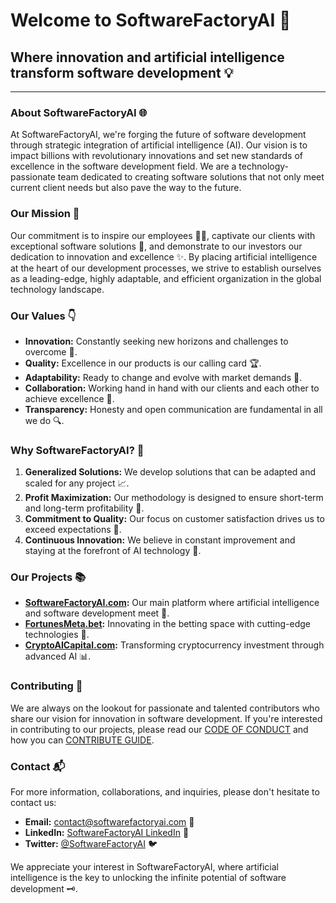 # Welcome to SoftwareFactoryAI 🚀

## Where innovation and artificial intelligence transform software development 💡

---

### About SoftwareFactoryAI 🌐

At SoftwareFactoryAI, we're forging the future of software development through strategic integration of artificial intelligence (AI). Our vision is to impact billions with revolutionary innovations and set new standards of excellence in the software development field. We are a technology-passionate team dedicated to creating software solutions that not only meet current client needs but also pave the way to the future.

### Our Mission 🎯

Our commitment is to inspire our employees 🧑‍💻, captivate our clients with exceptional software solutions 💼, and demonstrate to our investors our dedication to innovation and excellence ✨. By placing artificial intelligence at the heart of our development processes, we strive to establish ourselves as a leading-edge, highly adaptable, and efficient organization in the global technology landscape.

### Our Values 👇

- **Innovation:** Constantly seeking new horizons and challenges to overcome 🚀.
- **Quality:** Excellence in our products is our calling card 🏆.
- **Adaptability:** Ready to change and evolve with market demands 🌊.
- **Collaboration:** Working hand in hand with our clients and each other to achieve excellence 🤝.
- **Transparency:** Honesty and open communication are fundamental in all we do 🔍.

### Why SoftwareFactoryAI? 🤔

1. **Generalized Solutions:** We develop solutions that can be adapted and scaled for any project 📈.
2. **Profit Maximization:** Our methodology is designed to ensure short-term and long-term profitability 💸.
3. **Commitment to Quality:** Our focus on customer satisfaction drives us to exceed expectations 🌟.
4. **Continuous Innovation:** We believe in constant improvement and staying at the forefront of AI technology 🔧.

### Our Projects 📚

- **[SoftwareFactoryAI.com](www.softwarefactoryai.com):** Our main platform where artificial intelligence and software development meet 🤖.
- **[FortunesMeta.bet](www.fortunesmeta.bet):** Innovating in the betting space with cutting-edge technologies 🎰.
- **[CryptoAICapital.com](www.cryptoaicapital.com):** Transforming cryptocurrency investment through advanced AI 📊.

### Contributing 💪

We are always on the lookout for passionate and talented contributors who share our vision for innovation in software development. If you're interested in contributing to our projects, please read our [CODE OF CONDUCT](CODE_OF_CONDUCT.md) and how you can [CONTRIBUTE GUIDE](CONTRIBUTING_GUIDE.md).

### Contact 📬

For more information, collaborations, and inquiries, please don't hesitate to contact us:
- **Email:** contact@softwarefactoryai.com 📧
- **LinkedIn:** [SoftwareFactoryAI LinkedIn](https://www.linkedin.com/company/softwarefactoryai) 🔗
- **Twitter:** [@SoftwareFactoryAI](https://twitter.com/SoftwareFactoryAI) 🐦

We appreciate your interest in SoftwareFactoryAI, where artificial intelligence is the key to unlocking the infinite potential of software development 🗝️.
